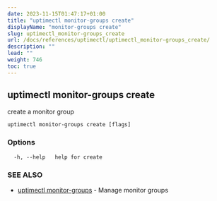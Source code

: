 ```yaml
---
date: 2023-11-15T01:47:17+01:00
title: "uptimectl monitor-groups create"
displayName: "monitor-groups create"
slug: uptimectl_monitor-groups_create
url: /docs/references/uptimectl/uptimectl_monitor-groups_create/
description: ""
lead: ""
weight: 746
toc: true
---
```

## uptimectl monitor-groups create

create a monitor group

```
uptimectl monitor-groups create [flags]
```

### Options

```
  -h, --help   help for create
```

### SEE ALSO

* [uptimectl monitor-groups](/docs/references/uptimectl/uptimectl_monitor-groups/)	 - Manage monitor groups

